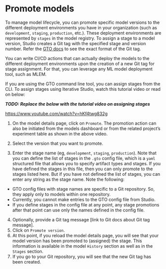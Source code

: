 # Promote models

To manage model lifecycle, you can promote specific model versions to the
different deployment environments you have in your organization (such as
`development`, `staging`, `production`, etc.). These deployment environments are
represented by `stages` in the model registry. To assign a stage to a model
version, Studio creates a Git tag with the specified stage and version number.
Refer the [GTO docs] to see the exact format of the Git tag.

You can write CI/CD actions that can actually deploy the models to the different
deployment environments upon the creation of a new Git tag for stage assignment.
For that, you can leverage any ML model deployment tool, such as MLEM.

If you are using the GTO command line tool, you can assign stages from the CLI.
To assign stages using Iterative Studio, watch this tutorial video or read on
below:

**_TODO: Replace the below with the tutorial video on assigning stages_**

https://www.youtube.com/watch?v=hKf4twg832g

1. On the model details page, click on `Promote`. The promotion action can also
   be initiated from the models dashboard or from the related project’s
   experiment table as shown in the above video.

2. Select the version that you want to promote.
3. Enter the stage name (eg, `development`, `staging`, `production`). Note that
   you can define the list of stages in the `.gto` config file, which is a
   `yaml` structured file that allows you to specify artifact types and stages.
   If you have defined the stages in this file, then you can only promote to the
   stages listed here. But if you have not defined the list of stages, you can
   enter any string as the stage name. Note the following:

- GTO config files with stage names are specific to a Git repository. So, they
  apply only to models within one repository.
- Currently, you cannot make entries to the GTO config file from Studio.
- If you define stages in the config file at any point, any stage promotions
  after that point can use only the names defined in the config file.

4. Optionally, provide a Git tag message [link to Git docs about Git tag
   message].
5. Click on `Promote version`.
6. At this point, if you reload the model details page, you will see that your
   model version has been promoted to (assigned) the stage. This information is
   available in the model `History` section as well as in the `Stages` section.
7. If you go to your Git repository, you will see that the new Git tag has been
   created.

[gto docs]: https://github.com/iterative/gto
